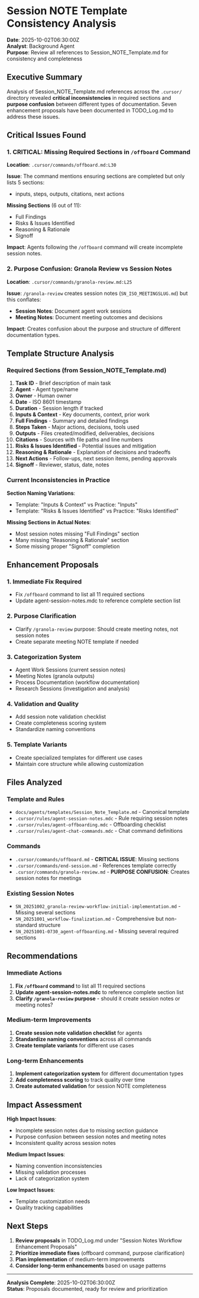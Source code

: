 # Session NOTE Template Consistency Analysis

**Date**: 2025-10-02T06:30:00Z  
**Analyst**: Background Agent  
**Purpose**: Review all references to Session_NOTE_Template.md for consistency and completeness

## Executive Summary

Analysis of Session_NOTE_Template.md references across the `.cursor/` directory revealed **critical inconsistencies** in required sections and **purpose confusion** between different types of documentation. Seven enhancement proposals have been documented in TODO_Log.md to address these issues.

## Critical Issues Found

### 1. **CRITICAL**: Missing Required Sections in `/offboard` Command

**Location**: `.cursor/commands/offboard.md:L30`

**Issue**: The command mentions ensuring sections are completed but only lists 5 sections:

- inputs, steps, outputs, citations, next actions

**Missing Sections** (6 out of 11):

- Full Findings
- Risks & Issues Identified
- Reasoning & Rationale
- Signoff

**Impact**: Agents following the `/offboard` command will create incomplete session notes.

### 2. **Purpose Confusion**: Granola Review vs Session Notes

**Location**: `.cursor/commands/granola-review.md:L25`

**Issue**: `/granola-review` creates session notes (`SN_ISO_MEETINGSLUG.md`) but this conflates:

- **Session Notes**: Document agent work sessions
- **Meeting Notes**: Document meeting outcomes and decisions

**Impact**: Creates confusion about the purpose and structure of different documentation types.

## Template Structure Analysis

### Required Sections (from Session_NOTE_Template.md)

1. **Task ID** - Brief description of main task
2. **Agent** - Agent type/name
3. **Owner** - Human owner
4. **Date** - ISO 8601 timestamp
5. **Duration** - Session length if tracked
6. **Inputs & Context** - Key documents, context, prior work
7. **Full Findings** - Summary and detailed findings
8. **Steps Taken** - Major actions, decisions, tools used
9. **Outputs** - Files created/modified, deliverables, decisions
10. **Citations** - Sources with file paths and line numbers
11. **Risks & Issues Identified** - Potential issues and mitigation
12. **Reasoning & Rationale** - Explanation of decisions and tradeoffs
13. **Next Actions** - Follow-ups, next session items, pending approvals
14. **Signoff** - Reviewer, status, date, notes

### Current Inconsistencies in Practice

**Section Naming Variations**:

- Template: "Inputs & Context" vs Practice: "Inputs"
- Template: "Risks & Issues Identified" vs Practice: "Risks Identified"

**Missing Sections in Actual Notes**:

- Most session notes missing "Full Findings" section
- Many missing "Reasoning & Rationale" section
- Some missing proper "Signoff" completion

## Enhancement Proposals

### 1. **Immediate Fix Required**

- Fix `/offboard` command to list all 11 required sections
- Update agent-session-notes.mdc to reference complete section list

### 2. **Purpose Clarification**

- Clarify `/granola-review` purpose: Should create meeting notes, not session notes
- Create separate meeting NOTE template if needed

### 3. **Categorization System**

- Agent Work Sessions (current session notes)
- Meeting Notes (granola outputs)
- Process Documentation (workflow documentation)
- Research Sessions (investigation and analysis)

### 4. **Validation and Quality**

- Add session note validation checklist
- Create completeness scoring system
- Standardize naming conventions

### 5. **Template Variants**

- Create specialized templates for different use cases
- Maintain core structure while allowing customization

## Files Analyzed

### Template and Rules

- `docs/agents/templates/Session_Note_Template.md` - Canonical template
- `.cursor/rules/agent-session-notes.mdc` - Rule requiring session notes
- `.cursor/rules/agent-offboarding.mdc` - Offboarding checklist
- `.cursor/rules/agent-chat-commands.mdc` - Chat command definitions

### Commands

- `.cursor/commands/offboard.md` - **CRITICAL ISSUE**: Missing sections
- `.cursor/commands/end-session.md` - References template correctly
- `.cursor/commands/granola-review.md` - **PURPOSE CONFUSION**: Creates session notes for meetings

### Existing Session Notes

- `SN_20251002_granola-review-workflow-initial-implementation.md` - Missing several sections
- `SN_20251001_workflow-finalization.md` - Comprehensive but non-standard structure
- `SN_20251001-0730_agent-offboarding.md` - Missing several required sections

## Recommendations

### Immediate Actions

1. **Fix `/offboard` command** to list all 11 required sections
2. **Update agent-session-notes.mdc** to reference complete section list
3. **Clarify `/granola-review` purpose** - should it create session notes or meeting notes?

### Medium-term Improvements

1. **Create session note validation checklist** for agents
2. **Standardize naming conventions** across all commands
3. **Create template variants** for different use cases

### Long-term Enhancements

1. **Implement categorization system** for different documentation types
2. **Add completeness scoring** to track quality over time
3. **Create automated validation** for session NOTE completeness

## Impact Assessment

**High Impact Issues**:

- Incomplete session notes due to missing section guidance
- Purpose confusion between session notes and meeting notes
- Inconsistent quality across session notes

**Medium Impact Issues**:

- Naming convention inconsistencies
- Missing validation processes
- Lack of categorization system

**Low Impact Issues**:

- Template customization needs
- Quality tracking capabilities

## Next Steps

1. **Review proposals** in TODO_Log.md under "Session Notes Workflow Enhancement Proposals"
2. **Prioritize immediate fixes** (offboard command, purpose clarification)
3. **Plan implementation** of medium-term improvements
4. **Consider long-term enhancements** based on usage patterns

---

**Analysis Complete**: 2025-10-02T06:30:00Z  
**Status**: Proposals documented, ready for review and prioritization
